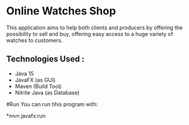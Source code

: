 # Online Watches Shop
This application aims to help both clients and producers by offering the possibility to sell and buy, offering easy access to a huge variety of watches to customers.

## Technologies Used :
* Java 15
* JavaFX (as GUI)
* Maven (Build Tool)
* Nitrite Java (as Database)
 
#Run
You can run tihis program with:

*mvn javafx:run